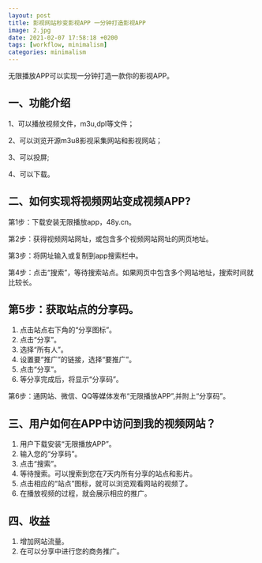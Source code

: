 ```yaml
---
layout: post
title: 影视网站秒变影视APP 一分钟打造影视APP
image: 2.jpg
date: 2021-02-07 17:58:18 +0200
tags: [workflow, minimalism]
categories: minimalism
---
```

无限播放APP可以实现一分钟打造一款你的影视APP。

## 一、功能介绍

1、可以播放视频文件，m3u,dpl等文件；

​2、可以浏览开源m3u8影视采集网站和影视网站；

3、可以投屏;

​4、可以下载。

## 二、如何实现将视频网站变成视频APP?

第1步：下载安装无限播放app，48y.cn。

第2步：获得视频网站网址，或包含多个视频网站网址的网页地址。

第3步：将网址输入或复制到app搜索栏中。

第4步：点击“搜索”，等待搜索站点。如果网页中包含多个网站地址，搜索时间就比较长。

## 第5步：获取站点的分享码。

1. 点击站点右下角的“分享图标”。
2. 点击“分享”。
3. 选择“所有人”。
4. 设置要“推广”的链接，选择“要推广”。
5. 点击“分享”。
6. 等分享完成后，将显示“分享码”。

第6步：通网站、微信、QQ等媒体发布“无限播放APP”,并附上“分享码”。

## 三、用户如何在APP中访问到我的视频网站？

1. 用户下载安装“无限播放APP”。
2. 输入您的“分享码”。
3. 点击“搜索”。
4. 等待搜索。可以搜索到您在7天内所有分享的站点和影片。
5. 点击相应的“站点”图标，就可以浏览观看网站的视频了。
6. 在播放视频的过程，就会展示相应的推广。

## 四、收益

1. 增加网站流量。
2. 在可以分享中进行您的商务推广。
